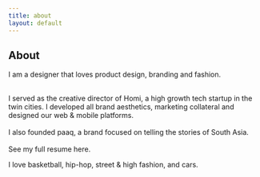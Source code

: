 ```yaml
---
title: about
layout: default
---
```


<body class="about">
    <section>
    <div class="container">
            <h1 class="heading">About</h1>
            <p class="subheading">I am a designer that loves product design, branding and fashion.<br>
                <div><br> I served as the creative director of Homi, a high growth tech startup in the twin cities. I developed all brand aesthetics, marketing collateral and designed our web & mobile platforms.<br>
                <div><br>I also founded paaq, a brand focused on telling the stories of South Asia. <br>
                <div><br>See my full resume here.</div>
            <p></p>
            <div class="bumpdown">
                <div>I love basketball, hip-hop, street & high fashion, and cars.</div>
            </div>
    </section>
</body>